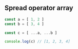 ## Spread operator array

```javascript
const a = [ 1, 2 ]
const b = [ 3, 4 ]

const c = [ ...a, ...b ]

console.log(c) // [1, 2, 3, 4]
```
